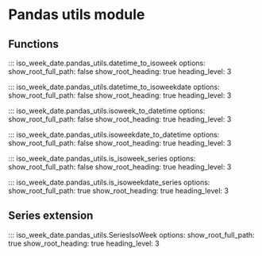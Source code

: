 # Pandas utils module

## Functions

::: iso_week_date.pandas_utils.datetime_to_isoweek
    options:
        show_root_full_path: false
        show_root_heading: true
        heading_level: 3

::: iso_week_date.pandas_utils.datetime_to_isoweekdate
    options:
        show_root_full_path: false
        show_root_heading: true
        heading_level: 3

::: iso_week_date.pandas_utils.isoweek_to_datetime
    options:
        show_root_full_path: false
        show_root_heading: true
        heading_level: 3

::: iso_week_date.pandas_utils.isoweekdate_to_datetime
    options:
        show_root_full_path: false
        show_root_heading: true
        heading_level: 3

::: iso_week_date.pandas_utils.is_isoweek_series
    options:
        show_root_full_path: false
        show_root_heading: true
        heading_level: 3

::: iso_week_date.pandas_utils.is_isoweekdate_series
    options:
        show_root_full_path: true
        show_root_heading: true
        heading_level: 3

## Series extension

::: iso_week_date.pandas_utils.SeriesIsoWeek
    options:
        show_root_full_path: true
        show_root_heading: true
        heading_level: 3
